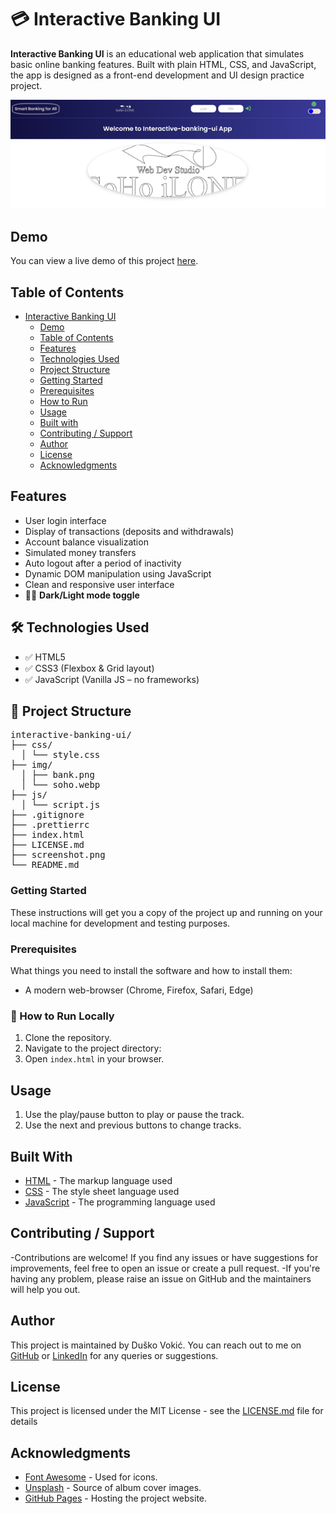 # 💳 Interactive Banking UI

**Interactive Banking UI** is an educational web application that simulates basic online banking features. Built with plain HTML, CSS, and JavaScript, the app is designed as a front-end development and UI design practice project.

![Interactive Banking UI](screenshot.png)

## Demo

You can view a live demo of this project [here](https://d-vokic.github.io/interactive-banking-ui/).

## Table of Contents

- [Interactive Banking UI](#interactive-banking-ui)
  - [Demo](#demo)
  - [Table of Contents](#table-of-contents)
  - [Features](#features)
  - [Technologies Used](#technologies-used)
  - [Project Structure](#project-structure)
  - [Getting Started](#getting-started)
  - [Prerequisites](#prerequisites)
  - [How to Run](#how-to-run)
  - [Usage](#usage)
  - [Built with](#built-with)
  - [Contributing / Support](#contributing--support)
  - [Author](#author)
  - [License](#license)
  - [Acknowledgments](#acknowledgments)

## Features

- User login interface
- Display of transactions (deposits and withdrawals)
- Account balance visualization
- Simulated money transfers
- Auto logout after a period of inactivity
- Dynamic DOM manipulation using JavaScript
- Clean and responsive user interface
- 🌙🔆 **Dark/Light mode toggle**

## 🛠️ Technologies Used

- ✅ HTML5
- ✅ CSS3 (Flexbox & Grid layout)
- ✅ JavaScript (Vanilla JS – no frameworks)

## 📁 Project Structure
<pre>
interactive-banking-ui/
├── css/
  │ └── style.css
├── img/
  │ ├── bank.png
  │ └── soho.webp
├── js/
  │ └── script.js
├── .gitignore
├── .prettierrc
├── index.html
├── LICENSE.md
├── screenshot.png
└── README.md
</pre>

### Getting Started

These instructions will get you a copy of the project up and running on your local machine for development and testing purposes.

### Prerequisites

What things you need to install the software and how to install them:

- A modern web-browser (Chrome, Firefox, Safari, Edge)

### 🔧 How to Run Locally

1. Clone the repository.
2. Navigate to the project directory:
3. Open `index.html` in your browser.

## Usage

1. Use the play/pause button to play or pause the track.
2. Use the next and previous buttons to change tracks.

## Built With

- [HTML](https://developer.mozilla.org/en-US/docs/Web/HTML) - The markup language used
- [CSS](https://developer.mozilla.org/en-US/docs/Web/CSS) - The style sheet language used
- [JavaScript](https://developer.mozilla.org/en-US/docs/Web/JavaScript) - The programming language used

## Contributing / Support

-Contributions are welcome! If you find any issues or have suggestions for improvements, feel free to open an issue or create a pull request.
-If you're having any problem, please raise an issue on GitHub and the maintainers will help you out.

## Author

This project is maintained by Duško Vokić. You can reach out to me on [GitHub](https://github.com/D-vokic?tab=repositories) or [LinkedIn](https://www.linkedin.com/in/du%C5%A1ko-voki%C4%87-0337a2106) for any queries or suggestions.

## License

This project is licensed under the MIT License - see the [LICENSE.md](LICENSE.md) file for details

## Acknowledgments

- [Font Awesome](https://fontawesome.com/) - Used for icons.
- [Unsplash](https://unsplash.com/) - Source of album cover images.
- [GitHub Pages](https://pages.github.com/) - Hosting the project website.
